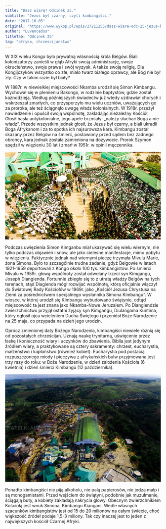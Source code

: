 ```yaml
---
title: "Dasz wiarę? Odcinek 25."
subtitle: "Jezus był czarny, czyli kimbangiści."
date: "2017-10-05"
original: "https://www.wykop.pl/wpis/27211255/dasz-wiare-odc-25-jezus-byl-czarny-czyli-kimbangis/"
author: "Luvencedus"
titleTab: "Odcinek 25"
tag: "afryka, chrzescijanstwo"
---
```


W XIX wieku Kongo było prywatną własnością króla Belgów. Biali kolonizatorzy zanieśli w głąb Afryki swoją administrację, swoje okrucieństwo, swoje prawa i swój wyzysk. A także swoją religię. Dla Kongijczyków wszystko co złe, miało twarz białego oprawcy, ale Bóg nie był zły. Czy w takim razie był biały?

W 1887r. w niewielkiej miejscowości Nkamba urodził się Simon Kimbangu. Wychował się w plemieniu Bakongo, w rodzinie baptystów, gdzie został kaznodzieją. Według późniejszych świadectw już wtedy uzdrawiał chorych i wskrzeszał zmarłych, co przysporzyło mu wielu uczniów, uważających go za proroka, ale też ściągnęło uwagę władz kolonialnych. W 1918r. przeżył nawiedzenie i opuścił swoją wspólnotę, zakładając niezależny Kościół. Głosił hasła antykolonialne, jego apele brzmiały: „należy słuchać Boga a nie władz”. Przede wszystkim jednak głosił, że Jezus był czarny, a biali ukradli Boga Afrykanom i za to spotka ich najsurowsza kara. Kimbangu został skazany przez Belgów na śmierć, postawiony przed sądem bez żadnego obrońcy, kara jednak została zamieniona na dożywocie. Prorok Szymon spędził w więzieniu 30 lat i zmarł w 1951r. w opinii męczennika.

![Ceremonia religijna kimbangistów](../images/odc25/kimbangu_church1.jpg "Ceremonia religijna kimbangistów.")

Podczas uwięzienia Simon Kimganbu miał ukazywać się wielu wiernym, nie tylko podczas objawień i snów, ale jako cielesne manifestacje, mimo pobytu w więzieniu. Faktycznie jednak nad wiernymi pieczę trzymała Mivulu Marie, żona Simona. Było to szczególnie trudne zadanie, gdyż Belgowie w latach 1921-1959 deportowali z Kongo około 100 tys. kimbangistów. Po śmierci Mivulu w 1959r. głową wspólnoty został odwołany trzeci syn Kimgangu, Joseph Diangienda. Fortunnie zbiegło się to z utratą władzy Belgów na tych terenach, stąd Diagienda mógł rozwijać wspólnotę, którą oficjalnie włączył do Światowej Rady Kościołów w 1969r. jako „Kościół Jezusa Chrystusa na Ziemi za pośrednictwem specjalnego wysłannika Simona Kimbangu”. W wiosce, w której urodził się Kimbangu wybudowano świątynie, odtąd miejscowość ta jest znana jako Nkamba-Nowe Jeruzalem. Po Diangiendzie zwierzchnictwo przyjął ostatni żyjący syn Kimgangu, Diulangama Kuntima, który ogłosił ojca wcieleniem Ducha Świętego i przeniósł Boże Narodzenie na 25 maja, co przypada na dzień jego urodzin.

Oprócz zmienionej daty Bożego Narodzenia, kimbangiści niewiele różnią się od pozostałych chrześcijan. Uznają naukę trynitarną, uświęcenie przez łaskę i konieczność wiary i uczynków do zbawienia. Biblia jest jedynym źródłem wiary, a praktykowane są cztery sakramenty: chrzest, eucharystia, małżeństwo i kapłaństwo (również kobiet). Eucharystia pod postacią rozpuszczonego miody i pieczywa z afrykańskich bulw przyjmowana jest trzy razy do roku: w Boże Narodzenie, w dzień założenia Kościoła (6 kwietnia) i dzień śmierci Kimbangu (12 października).

![Nkamba, znana też jako Nowa Jerozolima, miejsce narodzin Simona Kimbangu](../images/odc25/nkamba_congo.jpg "Nkamba, znana też jako Nowa Jerozolima, miejsce narodzin Simona Kimbangu.")

Ponadto kimbangiści nie piją alkoholu, nie palą papierosów, nie jedzą małp i są monogamistami. Przed wejściem do świątyni, podobnie jak muzułmanie, ściągają buty, a kobiety zakładają nakrycia głowy. Obecnym zwierzchnikiem Kościołą jest wnuk Simona, Kimbangu Kiangani. Wedle własnych szacunków kimbangistów jest od 15 do 20 milionów na całym świecie, choć większość źródeł podaje 1,5-3 miliony. Tak czy inaczej jest to jeden z największych kościół Czarnej Afryki.

